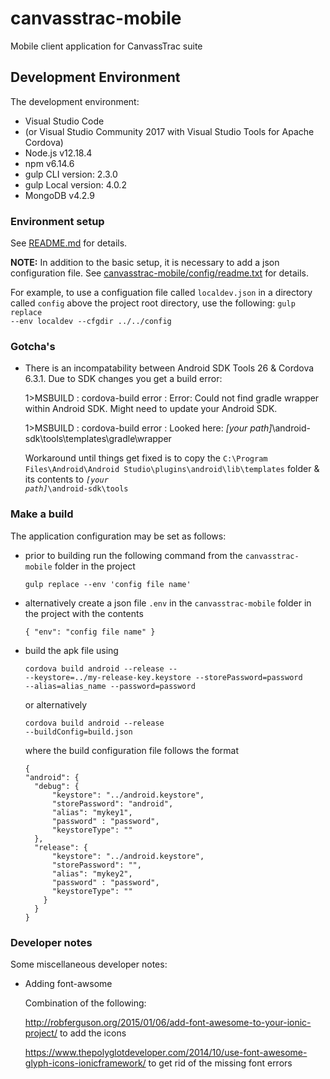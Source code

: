 # canvasstrac-mobile
Mobile client application for CanvassTrac suite

## Development Environment
The development environment:
* Visual Studio Code
* (or Visual Studio Community 2017 with Visual Studio Tools for Apache Cordova)
* Node.js v12.18.4
* npm v6.14.6
* gulp CLI version: 2.3.0
* gulp Local version: 4.0.2
* MongoDB v4.2.9

### Environment setup
See [README.md](canvasstrac-mobile/README.md) for details.

**NOTE:** In addition to the basic setup, it is necessary to add a json configuration file. See [canvasstrac-mobile/config/readme.txt](canvasstrac-mobile/config/readme.txt) for details.

For example, to use a configuation file called <code>localdev.json</code> in a directory called <code>config</code> above the project root directory, use the following:
  <code>gulp replace --env localdev --cfgdir ../../config</code>

### Gotcha's
* There is an incompatability between Android SDK Tools 26 & Cordova 6.3.1. Due to SDK changes you get a build error:
 
  1>MSBUILD : cordova-build error : Error: Could not find gradle wrapper within Android SDK. Might need to update your Android SDK.

  1>MSBUILD : cordova-build error : Looked here: *[your path]*\android-sdk\tools\templates\gradle\wrapper

  Workaround until things get fixed is to copy the <code>C:\Program Files\Android\Android Studio\plugins\android\lib\templates</code> folder & its contents to <code>*[your path]*\android-sdk\tools</code>


### Make a build
The application configuration may be set as follows:
* prior to building run the following command from the <code>canvasstrac-mobile</code> folder in the project

  <code>gulp replace --env 'config file name'</code>
* alternatively create a json file <code>.env</code> in the <code>canvasstrac-mobile</code> folder in the project with the contents

  <code>{ "env": "config file name" }</code>

* build the apk file using 

  <code>cordova build android --release -- --keystore=../my-release-key.keystore --storePassword=password --alias=alias_name --password=password</code>
  
  or alternatively

  <code>cordova build android --release --buildConfig=build.json</code>
  
  where the build configuration file follows the format

      {
      "android": {
        "debug": {
            "keystore": "../android.keystore",
            "storePassword": "android",
            "alias": "mykey1",
            "password" : "password",
            "keystoreType": ""
        },
        "release": {
            "keystore": "../android.keystore",
            "storePassword": "",
            "alias": "mykey2",
            "password" : "password",
            "keystoreType": ""
          }
        }
      }

### Developer notes
Some miscellaneous developer notes:
* Adding font-awsome

  Combination of the following:
  
  http://robferguson.org/2015/01/06/add-font-awesome-to-your-ionic-project/ to add the icons

  https://www.thepolyglotdeveloper.com/2014/10/use-font-awesome-glyph-icons-ionicframework/ to get rid of the missing font errors
  
